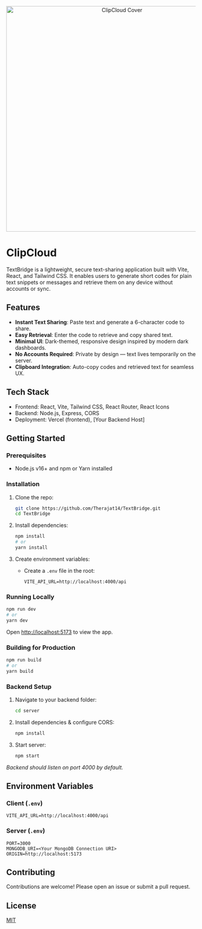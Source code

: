 <p align="center">
  <a href="https://text-bridge-eight.vercel.app/" target="_blank" rel="noopener noreferrer">
    <img src="assets/cover.png" alt="ClipCloud Cover" width="600" />
  </a>
</p>

# ClipCloud

TextBridge is a lightweight, secure text-sharing application built with Vite, React, and Tailwind CSS. It enables users to generate short codes for plain text snippets or messages and retrieve them on any device without accounts or sync.

## Features

- **Instant Text Sharing**: Paste text and generate a 6-character code to share.
- **Easy Retrieval**: Enter the code to retrieve and copy shared text.
- **Minimal UI**: Dark-themed, responsive design inspired by modern dark dashboards.
- **No Accounts Required**: Private by design — text lives temporarily on the server.
- **Clipboard Integration**: Auto-copy codes and retrieved text for seamless UX.

## Tech Stack

- Frontend: React, Vite, Tailwind CSS, React Router, React Icons
- Backend: Node.js, Express, CORS
- Deployment: Vercel (frontend), [Your Backend Host]

## Getting Started

### Prerequisites

- Node.js v16+ and npm or Yarn installed

### Installation

1. Clone the repo:

   ```bash
   git clone https://github.com/Therajat14/TextBridge.git
   cd TextBridge
   ```

2. Install dependencies:

   ```bash
   npm install
   # or
   yarn install
   ```

3. Create environment variables:
   - Create a `.env` file in the root:
     ```env
     VITE_API_URL=http://localhost:4000/api
     ```

### Running Locally

```bash
npm run dev
# or
yarn dev
```

Open [http://localhost:5173](http://localhost:5173) to view the app.

### Building for Production

```bash
npm run build
# or
yarn build
```

### Backend Setup

1. Navigate to your backend folder:
   ```bash
   cd server
   ```
2. Install dependencies & configure CORS:
   ```bash
   npm install
   ```
3. Start server:
   ```bash
   npm start
   ```

_Backend should listen on port 4000 by default._

## Environment Variables

### Client (`.env`)

```
VITE_API_URL=http://localhost:4000/api
```

### Server (`.env`)

```
PORT=3000
MONGODB_URI=<Your MongoDB Connection URI>
ORIGIN=http://localhost:5173
```

## Contributing

Contributions are welcome! Please open an issue or submit a pull request.

## License

[MIT](LICENSE)
